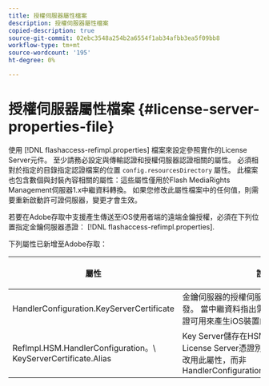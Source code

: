 ```yaml
---
title: 授權伺服器屬性檔案
description: 授權伺服器屬性檔案
copied-description: true
source-git-commit: 02ebc3548a254b2a6554f1ab34afbb3ea5f09bb8
workflow-type: tm+mt
source-wordcount: '195'
ht-degree: 0%

---
```


# 授權伺服器屬性檔案 {#license-server-properties-file}

使用 [!DNL flashaccess-refimpl.properties] 檔案來設定參照實作的License Server元件。 至少請務必設定與傳輸認證和授權伺服器認證相關的屬性。 必須相對於指定的目錄指定認證檔案的位置 `config.resourcesDirectory` 屬性。 此檔案也包含數個與封裝內容相關的屬性：這些屬性僅用於Flash MediaRights Management伺服器1.x中繼資料轉換。 如果您修改此屬性檔案中的任何值，則需要重新啟動許可證伺服器，變更才會生效。

若要在Adobe存取中支援產生傳送至iOS使用者端的遠端金鑰授權，必須在下列位置指定金鑰伺服器憑證： [!DNL flashaccess-refimpl.properties].

下列屬性已新增至Adobe存取：

<table frame="all" colsep="1" rowsep="1" class="+ topic/table adobe-d/table " id="table_xz2_lwy_n4"> 
 <thead class="- topic/thead "> 
  <tr rowsep="1" class="- topic/row "> 
   <th colname="1" class="- topic/entry entry"> <p class="- topic/p ">屬性 </p> </th> 
   <th colname="2" class="- topic/entry entry"> <p class="- topic/p ">說明 </p> </th> 
  </tr> 
 </thead>
 <tbody class="- topic/tbody "> 
  <tr rowsep="1" class="- topic/row "> 
   <td colname="1" class="- topic/entry "><span class="codeph"> HandlerConfiguration.KeyServerCertificate</span> </td> 
   <td colname="2" class="- topic/entry "> 金鑰伺服器的授權伺服器憑證，由Adobe簽發。 當中繼資料指出需要金鑰伺服器時，此憑證可用來產生iOS裝置的授權。 </td> 
  </tr> 
  <tr rowsep="0" class="- topic/row "> 
   <td colname="1" class="- topic/entry "><span class="codeph"> RefImpl.HSM.HandlerConfiguration。\ KeyServerCertificate.Alias</span> </td> 
   <td colname="2" class="- topic/entry ">Key Server儲存在HSM上的Adobe核發的License Server憑證別名。 啟用HSM時，請改用此屬性，而非 <span class="codeph"> HandlerConfiguration.KeyServerCertificate</span>. </td> 
  </tr> 
 </tbody> 
</table>
